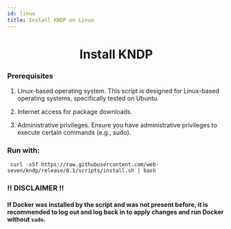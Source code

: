 ```yaml
---
id: linux
title: Install KNDP on Linux
---
```



# <div align="center">   Install KNDP  </div>


###  Prerequisites

  1. Linux-based operating system. This script is designed for Linux-based operating systems, specifically tested on Ubuntu.
  
  2. Internet access for package downloads.
  
  3. Administrative privileges. Ensure you have administrative privileges to execute certain commands (e.g., sudo).


### Run with:

     curl -sSf https://raw.githubusercontent.com/web-seven/kndp/release/0.1/scripts/install.sh | bash



### !! DISCLAIMER !!
#### If Docker was installed by the script and was not present before, it is recommended to log out and log back in to apply changes and run Docker without ``sudo``.